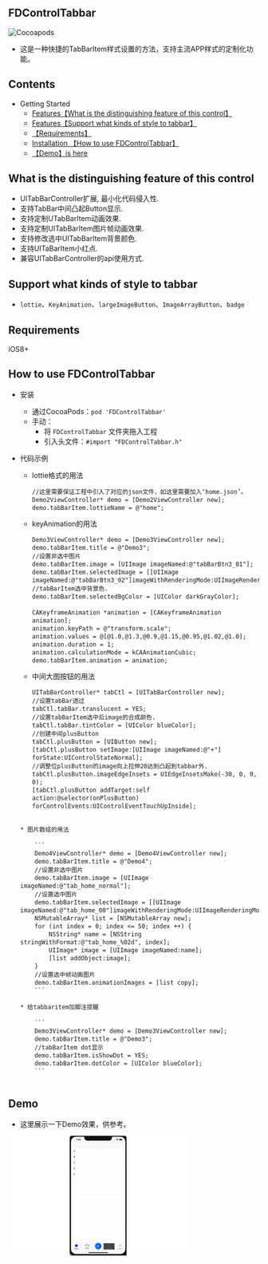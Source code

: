 <!--![(logo)](http://images.cnitblog.com/blog2015/497279/201505/051004492043385.png)-->



## FDControlTabbar

![Cocoapods](https://img.shields.io/cocoapods/v/FDControlTabbar.svg)

* 这是一种快捷的TabBarItem样式设置的方法，支持主流APP样式的定制化功能。

## Contents

* Getting Started
	* [Features【What is the distinguishing feature of this control】](#What_is_the_distinguishing_feature_of_this_control)
	* [Features【Support what kinds of style to tabbar】](#Support_what_kinds_of_style_to_tabbar)
	* [【Requirements】](#Requirements)
	* [Installation 【How to use FDControlTabbar】](#How_to_use_FDControlTabbar)
	* [【Demo】is here](#Demo)
	

	
## <a id="What_is_the_distinguishing_feature_of_this_control"></a>What is the distinguishing feature of this control

* UITabBarController扩展, 最小化代码侵入性.
* 支持TabBar中间凸起Button显示.
* 支持定制UTabBarItem动画效果.
* 支持定制UITabBarItem图片帧动画效果.
* 支持修改选中UITabBarItem背景颜色.
* 支持UITaBarItem小红点.
* 兼容UITabBarController的api使用方式.


## <a id="Support_what_kinds_of_style_to_tabbar"></a>Support what kinds of style to tabbar
* `lottie`、`KeyAnimation`、`largeImageButton`、`ImageArrayButton`、`badge`

## <a id="Requirements"></a>Requirements
iOS8+

## <a id="How_to_use_FDControlTabbar"></a>How to use FDControlTabbar
* 安装 
	* 通过CocoaPods：`pod 'FDControlTabbar'`

	<!--等支持Carthage后，开放这部分内容>
	<!--* Installation with [Carthage](https://github.com/Carthage/Carthage)：`github "FiveDay/FDControlTabbar"`-->

	* 手动：
    	* 将 `FDControlTabbar` 文件夹拖入工程
    	* 引入头文件：`#import "FDControlTabbar.h"`

* 代码示例
	* lottie格式的用法
	
		```
		//这里需要保证工程中引入了对应的json文件，如这里需要加入‘home.json’。
		Demo2ViewController* demo = [Demo2ViewController new];
	    demo.tabBarItem.lottieName = @"home";
		```
	* keyAnimation的用法

		```
		Demo3ViewController* demo = [Demo3ViewController new];
	    demo.tabBarItem.title = @"Demo3";
	    //设置非选中图片
	    demo.tabBarItem.image = [UIImage imageNamed:@"tabBarBtn3_01"];
	    demo.tabBarItem.selectedImage = [[UIImage imageNamed:@"tabBarBtn3_02"]imageWithRenderingMode:UIImageRenderingModeAlwaysOriginal];
	    //tabBarItem选中背景色.
	    demo.tabBarItem.selectedBgColor = [UIColor darkGrayColor];
	    
	    CAKeyframeAnimation *animation = [CAKeyframeAnimation animation];
	    animation.keyPath = @"transform.scale";
	    animation.values = @[@1.0,@1.3,@0.9,@1.15,@0.95,@1.02,@1.0];
	    animation.duration = 1;
	    animation.calculationMode = kCAAnimationCubic;
	    demo.tabBarItem.animation = animation;
		```
	* 中间大图按钮的用法
	
		```
		UITabBarController* tabCtl = [UITabBarController new];
	    //设置tabBar透过
	    tabCtl.tabBar.translucent = YES;
	    //设置tabBarItem选中后image的合成颜色.
	    tabCtl.tabBar.tintColor = [UIColor blueColor];
	    //创建中间plusButton
	    tabCtl.plusButton = [UIButton new];
	    [tabCtl.plusButton setImage:[UIImage imageNamed:@"+"] forState:UIControlStateNormal];
	    //调整位plusButton的image向上拉伸20达到凸起到tabbar外.
	    tabCtl.plusButton.imageEdgeInsets = UIEdgeInsetsMake(-30, 0, 0, 0);
	    [tabCtl.plusButton addTarget:self action:@selector(onPlusButton) forControlEvents:UIControlEventTouchUpInside];
	```
	
	* 图片数组的用法
	
		```
		Demo4ViewController* demo = [Demo4ViewController new];
	    demo.tabBarItem.title = @"Demo4";
	    //设置非选中图片
	    demo.tabBarItem.image = [UIImage imageNamed:@"tab_home_normal"];
	    //设置选中图片
	    demo.tabBarItem.selectedImage = [[UIImage imageNamed:@"tab_home_00"]imageWithRenderingMode:UIImageRenderingModeAlwaysOriginal];
	    NSMutableArray* list = [NSMutableArray new];
	    for (int index = 0; index <= 50; index ++) {
	        NSString* name = [NSString stringWithFormat:@"tab_home_%02d", index];
	        UIImage* image = [UIImage imageNamed:name];
	        [list addObject:image];
	    }
	    //设置选中帧动画图片
	    demo.tabBarItem.animationImages = [list copy];
		```
	
	* 给tabbaritem加脚注提醒
		
		```
		Demo3ViewController* demo = [Demo3ViewController new];
	    demo.tabBarItem.title = @"Demo3";
	    //tabBarItem dot显示
	    demo.tabBarItem.isShowDot = YES;
	    demo.tabBarItem.dotColor = [UIColor blueColor];
		```


## <a id="Demo"></a>Demo
* 这里展示一下Demo效果，供参考。

![Alt Text](https://github.com/znkd/OpenSourcesProjectResource/blob/master/FDControlTabbar/FDControlTabbar_Demo.gif?raw=true)




